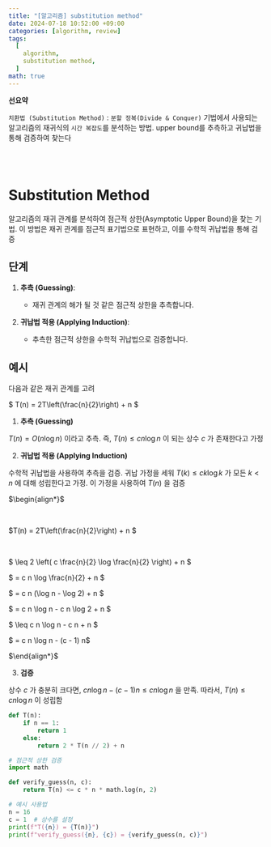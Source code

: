 ```yaml
---
title: "[알고리즘] substitution method"
date: 2024-07-18 10:52:00 +09:00
categories: [algorithm, review]
tags:
  [
    algorithm,
    substitution method,
  ]
math: true
---
```


**선요약**

`치환법 (Substitution Method)` : `분할 정복(Divide & Conquer)` 기법에서 사용되는 알고리즘의 재귀식의 `시간 복잡도`를 분석하는 방법. upper bound를 추측하고 귀납법을 통해 검증하여 찾는다


<br/>
<br/>

# **Substitution Method**

알고리즘의 재귀 관계를 분석하여 점근적 상한(Asymptotic Upper Bound)을 찾는 기법. 이 방법은 재귀 관계를 점근적 표기법으로 표현하고, 이를 수학적 귀납법을 통해 검증

## **단계**

1. **추측 (Guessing)**:
   - 재귀 관계의 해가 될 것 같은 점근적 상한을 추측합니다.

2. **귀납법 적용 (Applying Induction)**:
   - 추측한 점근적 상한을 수학적 귀납법으로 검증합니다.


## **예시**

다음과 같은 재귀 관계를 고려

$
T(n) = 2T\left(\frac{n}{2}\right) + n
$

1. **추측 (Guessing)**

$T(n) = O(n \log n)$ 이라고 추측. 즉, $T(n) \leq c n \log n$ 이 되는 상수 $c$ 가 존재한다고 가정

2. **귀납법 적용 (Applying Induction)**

수학적 귀납법을 사용하여 추측을 검증. 귀납 가정을 세워 $T(k) \leq c k \log k$ 가 모든 $k < n$ 에 대해 성립한다고 가정. 이 가정을 사용하여 $T(n)$ 을 검증


$\begin{align*}$

<br/>

$T(n) = 2T\left(\frac{n}{2}\right) + n $

<br/>

$ \leq 2 \left( c \frac{n}{2} \log \frac{n}{2} \right) + n $<br/>

$  = c n \log \frac{n}{2} + n $<br/>

$  = c n (\log n - \log 2) + n $<br/>

$  = c n \log n - c n \log 2 + n $<br/>

$  \leq c n \log n - c n + n $<br/>

$  = c n \log n - (c - 1) n$<br/>

$\end{align*}$<br/>


3. **검증**

상수 $c$ 가 충분히 크다면, $c n \log n - (c - 1) n \leq c n \log n$ 을 만족. 따라서, $T(n) \leq c n \log n$ 이 성립함

```python
def T(n):
    if n == 1:
        return 1
    else:
        return 2 * T(n // 2) + n

# 점근적 상한 검증
import math

def verify_guess(n, c):
    return T(n) <= c * n * math.log(n, 2)

# 예시 사용법
n = 16
c = 1  # 상수를 설정
print(f"T({n}) = {T(n)}")
print(f"verify_guess({n}, {c}) = {verify_guess(n, c)}")
```
